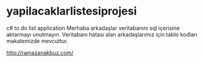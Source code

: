 # yapilacaklarlistesiprojesi
c# to do list application 
Merhaba arkadaşlar veritabanını sql içerisine aktarmayı unutmayın.
Veritabanı hatası alan arkadaşlarımız için tablo kodları makalemizde mevcuttur.

http://ramazanakbuz.com/

